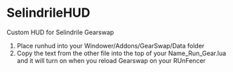 # SelindrileHUD
Custom HUD for Selindrile Gearswap
1. Place runhud into your Windower/Addons/GearSwap/Data folder
2. Copy the text from the other file into the top of your Name_Run_Gear.lua and it will turn on when you reload Gearswap on your RUnFencer
